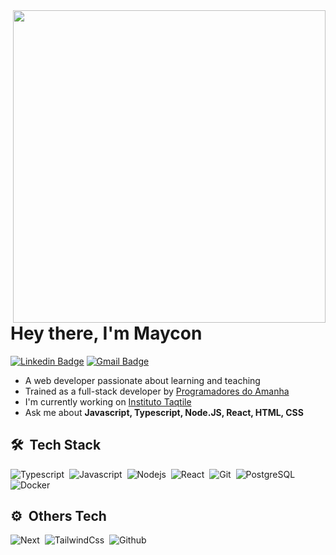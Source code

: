 <img align="right" height="500em" src="https://raw.githubusercontent.com/gist/MayconSlv/5940c50759a825b56db726a17dfda496/raw/1cfd7d90894c55f6562e4871e3eb017679c73e7a/githubcard.svg" />

<h1 align="left">Hey there, I'm Maycon</h1>

[![Linkedin Badge](https://img.shields.io/badge/-Maycon%20Silva-00875f?style=flat-square&logo=Linkedin&logoColor=white&link=https://www.linkedin.com/in/diego-schell-fernandes/)](https://www.linkedin.com/in/mayconslv/) 
[![Gmail Badge](https://img.shields.io/badge/-mayconslv.contato@gmail.com-00875f?style=flat-square&logo=Gmail&logoColor=white&link=mailto:mayconslv.contato@gmail.com)](mailto:mayconslv.contato@gmail.com)

- A web developer passionate about learning and teaching
- Trained as a full-stack developer by [Programadores do Amanha](https://programadoresdoamanha.org/)
- I'm currently working on [Instituto Taqtile](https://taqtile.com.br/](https://instituto.taqtile.com.br/))
- Ask me about **Javascript, Typescript, Node.JS, React, HTML, CSS**

## 🛠️ &nbsp;Tech Stack

![Typescript](https://img.shields.io/badge/-typescript-0D1117?style=for-the-badge&logo=typescript&labelColor=0D1117)&nbsp;
![Javascript](https://img.shields.io/badge/-javascript-0D1117?style=for-the-badge&logo=javascript&labelColor=0D1117)&nbsp;
![Nodejs](https://img.shields.io/badge/-nodejs-0D1117?style=for-the-badge&logo=nodedotjs&labelColor=0D1117)&nbsp;
![React](https://img.shields.io/badge/-react-0D1117?style=for-the-badge&logo=react&labelColor=0D1117)&nbsp;
![Git](https://img.shields.io/badge/-git-0D1117?style=for-the-badge&logo=git&labelColor=0D1117)&nbsp;
![PostgreSQL](https://img.shields.io/badge/-PosgreSQL-0D1117?style=for-the-badge&logo=mysql&labelColor=0D1117)&nbsp;
![Docker](https://img.shields.io/badge/-Docker-0D1117?style=for-the-badge&logo=docker&labelColor=0D1117)&nbsp;

## ⚙️ &nbsp;Others Tech

![Next](https://img.shields.io/badge/-next-0D1117?style=for-the-badge&logo=nextdotjs&labelColor=0D1117)&nbsp;
![TailwindCss](https://img.shields.io/badge/-tailwindcss-0D1117?style=for-the-badge&logo=tailwindcss&labelColor=0D1117)&nbsp;
![Github](https://img.shields.io/badge/-github-0D1117?style=for-the-badge&logo=github&labelColor=0D1117)&nbsp;

